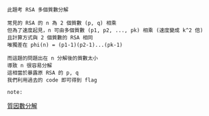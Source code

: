 ```
此題考 RSA 多個質數分解

常見的 RSA 的 n 為 2 個質數 (p, q) 相乘
但為了速度起見，n 可由多個質數 (p1, p2, ..., pk) 相乘 (速度變成 k^2 倍)
且計算方式與 2 個質數的 RSA 相同
唯獨差在 phi(n) = (p1-1)(p2-1)...(pk-1)   

而這題的問題出在 n 分解後的質數太小
導致 n 很容易分解
這相當於暴露原 RSA 的 p, q
我們利用過去的 code 即可得到 flag

note:
```
[質因數分解](https://www.alpertron.com.ar/ECM.HTM)
